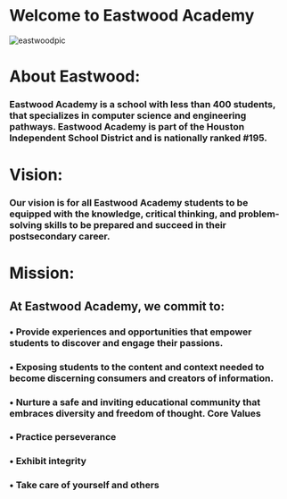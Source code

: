 # Welcome to Eastwood Academy
![eastwoodpic](https://github.com/user-attachments/assets/9c701e84-4537-4e27-8af2-63dc0d3ca046)
# About Eastwood:  
### Eastwood Academy is a school with less than 400 students, that specializes in computer science and engineering pathways. Eastwood Academy is part of the Houston Independent School District and is nationally ranked #195. 

# Vision:
### Our vision is for all Eastwood Academy students to be equipped with the knowledge, critical thinking, and problem-solving skills to be prepared and succeed in their postsecondary career. 

# Mission: 
## At Eastwood Academy, we commit to: 
### • Provide experiences and opportunities that empower students to discover and engage their passions. 
### • Exposing students to the content and context needed to become discerning consumers and creators of information. 
### • Nurture a safe and inviting educational community that embraces diversity and freedom of thought. Core Values 
### • Practice perseverance 
### • Exhibit integrity 
### • Take care of yourself and others 
